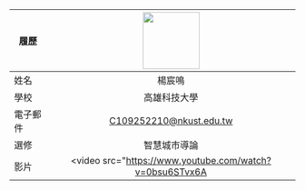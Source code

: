 |    履歷     |<img src="https://avatars.githubusercontent.com/u/22648375?v=4" width=100 height=100/>|
| -----------|:---------------------------:|
| 姓名        | 楊宸鳴                 |
| 學校        | 高雄科技大學                 |
| 電子郵件    | C109252210@nkust.edu.tw         |
| 選修        | 智慧城市導論                 |
| 影片        |<video src="https://www.youtube.com/watch?v=0bsu6STvx6A|
